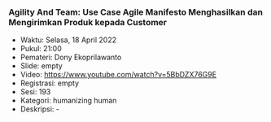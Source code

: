 ###  Agility And Team: Use Case Agile Manifesto Menghasilkan dan Mengirimkan Produk kepada Customer

- Waktu: Selasa, 18 April 2022
- Pukul: 21:00
- Pemateri: Dony Ekoprilawanto
- Slide: empty
- Video: https://www.youtube.com/watch?v=5BbDZX76G9E
- Registrasi: empty
- Sesi: 193
- Kategori: humanizing human
- Deskripsi: -
